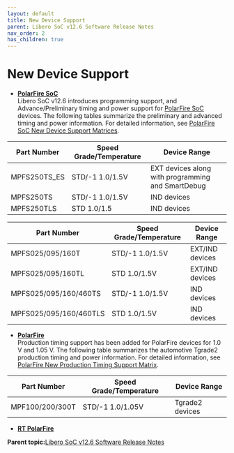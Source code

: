 ```yaml
---
layout: default
title: New Device Support
parent: Libero SoC v12.6 Software Release Notes
nav_order: 2
has_children: true
---
```



# New Device Support

-   **[PolarFire SoC](GUID-307460B3-39A9-4DA4-A801-6D714BC47B8A.md)**  
Libero SoC v12.6 introduces programming support, and Advance/Preliminary timing and power support for [PolarFire SoC](https://www.microsemi.com/product-directory/soc-fpgas/5498-polarfire-soc-fpga) devices. The following tables summarize the preliminary and advanced timing and power information. For detailed information, see [PolarFire SoC New Device Support Matrices](GUID-EE12A1FA-E0C6-4D12-8BDA-3EDC05C27952.md).

|Part Number|Speed Grade/Temperature|Device Range|
|-----------|-----------------------|------------|
|MPFS250TS\_ES|STD/-1 1.0/1.5V|EXT devices along with programming and SmartDebug|
|MPFS250TS|STD/-1 1.0/1.5V|IND devices|
|MPFS250TLS|STD 1.0/1.5|IND devices|

|Part Number|Speed Grade/Temperature|Device Range|
|-----------|-----------------------|------------|
|MPFS025/095/160T|STD/-1 1.0/1.5V|EXT/IND devices|
|MPFS025/095/160TL|STD 1.0/1.5V|EXT/IND devices|
|MPFS025/095/160/460TS|STD/-1 1.0/1.5V|IND devices|
|MPFS025/095/160/460TLS|STD 1.0/1.5V|IND devices|


-   **[PolarFire](GUID-23583617-F2BC-406C-B610-61126EAEE271.md)**  
Production timing support has been added for PolarFire devices for 1.0 V and 1.05 V. The following table summarizes the automotive Tgrade2 production timing and power information. For detailed information, see [PolarFire New Production Timing Support Matrix](GUID-596BDB37-E8F0-4BF2-9567-2A68CA45B740.md).

 |Part Number|Speed Grade/Temperature|Device Range|
|-----------|-----------------------|------------|
|MPF100/200/300T|STD/-1 1.0/1.05V|Tgrade2 devices|


-   **[RT PolarFire](GUID-BEF76FA2-4891-4C8F-81E2-9894EA2A3662.md)**  


**Parent topic:**[Libero SoC v12.6 Software Release Notes](GUID-4F46D7F9-8B0A-4D1A-8B15-2C12F938E2C1.md)

